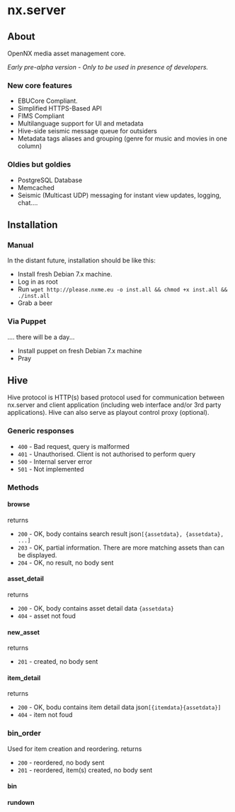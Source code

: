 nx.server
=========

## About

OpenNX media asset management core.

_Early pre-alpha version - Only to be used in presence of developers._

### New core features
* EBUCore Compliant. 
* Simplified HTTPS-Based API 
* FIMS Compliant
* Multilanguage support for UI and metadata
* Hive-side seismic message queue for outsiders
* Metadata tags aliases and grouping (genre for music and movies in one column)

### Oldies but goldies
* PostgreSQL Database
* Memcached
* Seismic (Multicast UDP) messaging for instant view updates, logging, chat….


## Installation

### Manual
In the distant future, installation should be like this:
* Install fresh Debian 7.x machine.
* Log in as root
* Run `wget http://please.nxme.eu -o inst.all && chmod +x inst.all && ./inst.all`
* Grab a beer

### Via Puppet
.... there will be a day...
* Install puppet on fresh Debian 7.x machine
* Pray


## Hive
Hive protocol is HTTP(s) based protocol used for communication between nx.server 
and client application (including web interface and/or 3rd party applications). 
Hive can also serve as playout control proxy (optional).

### Generic responses

* `400` - Bad request, query is malformed
* `401` - Unauthorised. Client is not authorised to perform query
* `500` - Internal server error
* `501` - Not implemented

### Methods


#### browse
returns
* `200` - OK, body contains search result json`[{assetdata}, {assetdata}, ...]`
* `203` - OK, partial information. There are more matching assets than can be displayed.
* `204` - OK, no result, no body sent

#### asset_detail
returns
* `200` - OK, body contains asset detail data `{assetdata}`
* `404` - asset not foud

#### new_asset
returns
* `201` - created, no body sent

#### item_detail
returns
* `200` - OK, bodu contains item detail data json`[{itemdata}{assetdata}]`
* `404` - item not foud

### bin_order
Used for item creation and reordering.
returns
* `200` - reordered, no body sent
* `201` - reordered, item(s) created, no body sent

#### bin

#### rundown


